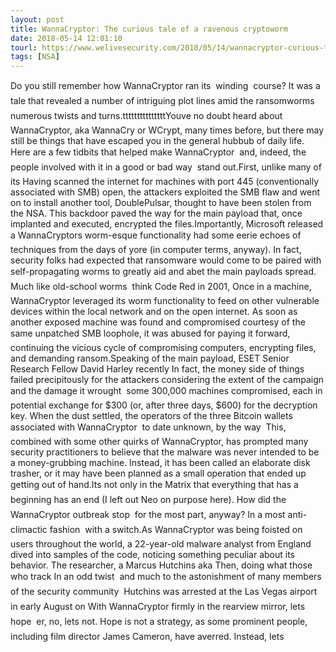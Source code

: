 ```yaml
---
layout: post
title: WannaCryptor: The curious tale of a ravenous cryptoworm
date: 2018-05-14 12:01:10
tourl: https://www.welivesecurity.com/2018/05/14/wannacryptor-curious-tale/
tags: [NSA]
---
```

Do you still remember how WannaCryptor ran its  winding  course? It was a tale that revealed a number of intriguing plot lines amid the ransomworms numerous twists and turns.tttttttttttttttYouve no doubt heard about WannaCryptor, aka WannaCry or WCrypt, many times before, but there may still be things that have escaped you in the general hubbub of daily life. Here are a few tidbits that helped make WannaCryptor  and, indeed, the people involved with it in a good or bad way  stand out.First, unlike many of its Having scanned the internet for machines with port 445 (conventionally associated with SMB) open, the attackers exploited the SMB flaw and went on to install another tool, DoublePulsar, thought to have been stolen from the NSA. This backdoor paved the way for the main payload that, once implanted and executed, encrypted the files.Importantly, Microsoft released a WannaCryptors worm-esque functionality had some eerie echoes of techniques from the days of yore (in computer terms, anyway). In fact, security folks had expected that ransomware would come to be paired with self-propagating worms to greatly aid and abet the main payloads spread. Much like old-school worms  think Code Red in 2001, Once in a machine, WannaCryptor leveraged its worm functionality to feed on other vulnerable devices within the local network and on the open internet. As soon as another exposed machine was found and compromised courtesy of the same unpatched SMB loophole, it was abused for paying it forward, continuing the vicious cycle of compromising computers, encrypting files, and demanding ransom.Speaking of the main payload, ESET Senior Research Fellow David Harley recently In fact, the money side of things failed precipitously for the attackers considering the extent of the campaign and the damage it wrought  some 300,000 machines compromised, each in potential exchange for $300 (or, after three days, $600) for the decryption key. When the dust settled, the operators of the three Bitcoin wallets associated with WannaCryptor  to date unknown, by the way  This, combined with some other quirks of WannaCryptor, has prompted many security practitioners to believe that the malware was never intended to be a money-grubbing machine. Instead, it has been called an elaborate disk trasher, or it may have been planned as a small operation that ended up getting out of hand.Its not only in the Matrix that everything that has a beginning has an end (I left out Neo on purpose here). How did the WannaCryptor outbreak stop  for the most part, anyway? In a most anti-climactic fashion  with a switch.As WannaCryptor was being foisted on users throughout the world, a 22-year-old malware analyst from England dived into samples of the code, noticing something peculiar about its behavior. The researcher, a Marcus Hutchins aka Then, doing what those who track In an odd twist  and much to the astonishment of many members of the security community  Hutchins was arrested at the Las Vegas airport in early August on With WannaCryptor firmly in the rearview mirror, lets hope  er, no, lets not. Hope is not a strategy, as some prominent people, including film director James Cameron, have averred. Instead, lets 